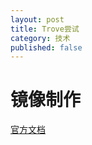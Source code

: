 ```yaml
---
layout: post
title: Trove尝试
category: 技术 
published: false
---
```


# 镜像制作
[官方文档][1]


[1]: http://docs.openstack.org/developer/trove/dev/building_guest_images.html#overview
